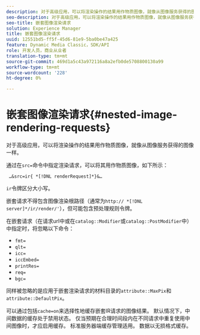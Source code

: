 ```yaml
---
description: 对于高级应用，可以将渲染操作的结果用作物质图像，就像从图像服务获得的图像一样。
seo-description: 对于高级应用，可以将渲染操作的结果用作物质图像，就像从图像服务获得的图像一样。
seo-title: 嵌套图像渲染请求
solution: Experience Manager
title: 嵌套图像渲染请求
uuid: 12551bd5-ff5f-45d6-81e9-5ba0be47a425
feature: Dynamic Media Classic，SDK/API
role: 开发人员，商业从业者
translation-type: tm+mt
source-git-commit: 469d1a5c43a972116a8a2efb0de5708800130a99
workflow-type: tm+mt
source-wordcount: '228'
ht-degree: 0%

---
```



# 嵌套图像渲染请求{#nested-image-rendering-requests}

对于高级应用，可以将渲染操作的结果用作物质图像，就像从图像服务获得的图像一样。

通过在`src=`命令中指定渲染请求，可以将其用作物质图像，如下所示：

` …&src=ir{ *[!DNL renderRequest]*}&…`

`ir`令牌区分大小写。

嵌套请求不得包含图像渲染根路径（通常为`http:// *[!DNL server]*/ir/render/'`），但可能包含预处理规则令牌。

在嵌套请求（在请求url中或在`catalog::Modifier`或`catalog::PostModifier`中）中指定时，将忽略以下命令：

* `fmt=`
* `qlt=`
* `icc=`
* `iccEmbed=`
* `printRes=`
* `req=`
* `bgc=`

同样被忽略的是应用于嵌套渲染请求的材料目录的`attribute::MaxPix`和`attribute::DefaultPix`。

可以通过包括`cache=on`来选择性地缓存嵌套IR请求的图像结果。 默认情况下，中间数据的缓存处于禁用状态。 仅当预期在合理时间段内在不同请求中重复使用中间图像时，才应启用缓存。 标准服务器端缓存管理适用。 数据以无损格式缓存。
